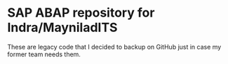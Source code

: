 # SAP ABAP repository for Indra/MayniladITS
These are legacy code that I decided to backup on GitHub just in case my former team needs them.
